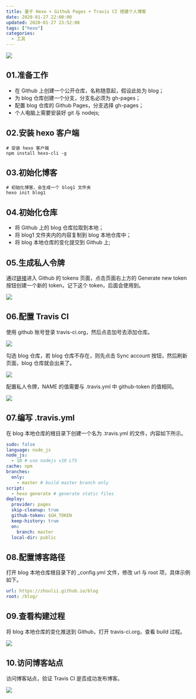 ```yaml
---
title: 基于 Hexo + Github Pages + Travis CI 搭建个人博客
date: 2020-01-27 22:00:00
updated: 2020-01-27 23:52:00
tags: ["hexo"]
categories:
  - 工具
---
```


![](https://gitee.com/totorooo/assets/raw/master/image/hexo_github_travis_cover.png)

<!-- more -->

## 01.准备工作

- 在 Github 上创建一个公开仓库，名称随意起，假设此处为 blog；
- 为 blog 仓库创建一个分支，分支名必须为 gh-pages；
- 配置 blog 仓库的 Github Pages，分支选择 gh-pages； 
- 个人电脑上需要安装好 git 与 nodejs;

## 02.安装 hexo 客户端

```shell
# 安装 hexo 客户端
npm install hexo-cli -g
```

## 03.初始化博客

```shell
# 初始化博客，会生成一个 blog1 文件夹
hexo init blog1
```

## 04.初始化仓库

- 将 Github 上的 blog 仓库拉取到本地；
- 将 blog1 文件夹内的内容复制到 blog 本地仓库中；
- 将 blog 本地仓库的变化提交到 Github 上;

## 05.生成私人令牌

通过[链接](https://github.com/settings/tokens)进入 Github 的 tokens 页面，点击页面右上方的 Generate new token 按钮创建一个新的 token，记下这个 token，后面会使用到。

![](https://gitee.com/totorooo/assets/raw/master/image/github_generate_new_token.png)

## 06.配置 Travis CI

使用 github 账号登录 travis-ci.org，然后点击加号去添加仓库。

![](https://gitee.com/totorooo/assets/raw/master/image/travis_ci_config_1.png)

勾选 blog 仓库，若 blog 仓库不存在，则先点击 Sync account 按钮，然后刷新页面，blog 仓库就会出来了。

![](https://gitee.com/totorooo/assets/raw/master/image/travis_ci_config_2.png)

配置私人令牌，NAME 的值需要与 .travis.yml 中 github-token 的值相同。

![](https://gitee.com/totorooo/assets/raw/master/image/travis_ci_config_3.png)

## 07.编写 .travis.yml

在 blog 本地仓库的根目录下创建一个名为 .travis.yml 的文件，内容如下所示。

```yaml
sudo: false
language: node_js
node_js:
  - 10 # use nodejs v10 LTS
cache: npm
branches:
  only:
    - master # build master branch only
script:
  - hexo generate # generate static files
deploy:
  provider: pages
  skip-cleanup: true
  github-token: $GH_TOKEN
  keep-history: true
  on:
    branch: master
  local-dir: public
```

## 08.配置博客路径

打开 blog 本地仓库根目录下的 _config.yml 文件，修改 url 与 root 项，具体示例如下。

```yaml
url: https://zhoulii.github.io/blog
root: /blog/
```

## 09.查看构建过程

将 blog 本地仓库的变化推送到 Github，打开 travis-ci.org，查看 build 过程。

![](https://gitee.com/totorooo/assets/raw/master/image/travis_ci_build.png)

## 10.访问博客站点

访问博客站点，验证 Travis CI 是否成功发布博客。

![](https://gitee.com/totorooo/assets/raw/master/image/blog_publish_success.png)

